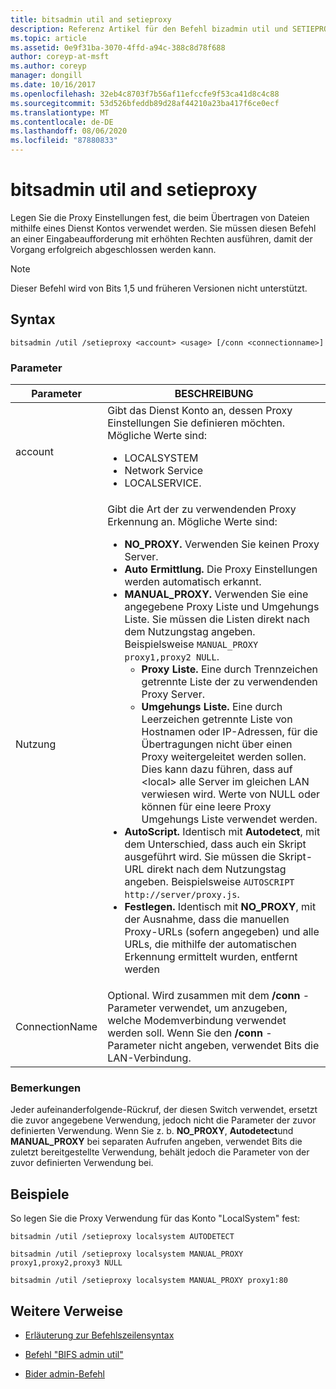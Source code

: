 ```yaml
---
title: bitsadmin util and setieproxy
description: Referenz Artikel für den Befehl bizadmin util und SETIEPROXY, der die Proxy Einstellungen festlegt, die beim Übertragen von Dateien mithilfe eines Dienst Kontos verwendet werden sollen.
ms.topic: article
ms.assetid: 0e9f31ba-3070-4ffd-a94c-388c8d78f688
author: coreyp-at-msft
ms.author: coreyp
manager: dongill
ms.date: 10/16/2017
ms.openlocfilehash: 32eb4c8703f7b56af11efccfe9f53ca41d8c4c88
ms.sourcegitcommit: 53d526bfeddb89d28af44210a23ba417f6ce0ecf
ms.translationtype: MT
ms.contentlocale: de-DE
ms.lasthandoff: 08/06/2020
ms.locfileid: "87880833"
---
```

# <a name="bitsadmin-util-and-setieproxy"></a>bitsadmin util and setieproxy

Legen Sie die Proxy Einstellungen fest, die beim Übertragen von Dateien mithilfe eines Dienst Kontos verwendet werden. Sie müssen diesen Befehl an einer Eingabeaufforderung mit erhöhten Rechten ausführen, damit der Vorgang erfolgreich abgeschlossen werden kann.

> [!NOTE]
> Dieser Befehl wird von Bits 1,5 und früheren Versionen nicht unterstützt.

## <a name="syntax"></a>Syntax

```
bitsadmin /util /setieproxy <account> <usage> [/conn <connectionname>]
```

### <a name="parameters"></a>Parameter

| Parameter | BESCHREIBUNG |
| --------- | ---------- |
| account | Gibt das Dienst Konto an, dessen Proxy Einstellungen Sie definieren möchten. Mögliche Werte sind:<ul><li>LOCALSYSTEM</li><li>   Network Service</li><li>LOCALSERVICE.</li></ul> |
| Nutzung | Gibt die Art der zu verwendenden Proxy Erkennung an. Mögliche Werte sind:<ul><li>**NO_PROXY.** Verwenden Sie keinen Proxy Server.</li><li>**Auto Ermittlung.** Die Proxy Einstellungen werden automatisch erkannt.</li><li>**MANUAL_PROXY.** Verwenden Sie eine angegebene Proxy Liste und Umgehungs Liste. Sie müssen die Listen direkt nach dem Nutzungstag angeben. Beispielsweise `MANUAL_PROXY proxy1,proxy2 NULL`.<ul><li>**Proxy Liste.** Eine durch Trennzeichen getrennte Liste der zu verwendenden Proxy Server.</li><li>**Umgehungs Liste.** Eine durch Leerzeichen getrennte Liste von Hostnamen oder IP-Adressen, für die Übertragungen nicht über einen Proxy weitergeleitet werden sollen. Dies kann dazu führen, dass auf \<local> alle Server im gleichen LAN verwiesen wird. Werte von NULL oder können für eine leere Proxy Umgehungs Liste verwendet werden.</li></ul><li>**AutoScript.** Identisch mit **Autodetect**, mit dem Unterschied, dass auch ein Skript ausgeführt wird. Sie müssen die Skript-URL direkt nach dem Nutzungstag angeben. Beispielsweise `AUTOSCRIPT http://server/proxy.js`.</li><li>**Festlegen.** Identisch mit **NO_PROXY**, mit der Ausnahme, dass die manuellen Proxy-URLs (sofern angegeben) und alle URLs, die mithilfe der automatischen Erkennung ermittelt wurden, entfernt werden</li></ul> |
| ConnectionName | Optional. Wird zusammen mit dem **/conn** -Parameter verwendet, um anzugeben, welche Modemverbindung verwendet werden soll. Wenn Sie den **/conn** -Parameter nicht angeben, verwendet Bits die LAN-Verbindung. |

### <a name="remarks"></a>Bemerkungen

Jeder aufeinanderfolgende-Rückruf, der diesen Switch verwendet, ersetzt die zuvor angegebene Verwendung, jedoch nicht die Parameter der zuvor definierten Verwendung. Wenn Sie z. b. **NO_PROXY**, **Autodetect**und **MANUAL_PROXY** bei separaten Aufrufen angeben, verwendet Bits die zuletzt bereitgestellte Verwendung, behält jedoch die Parameter von der zuvor definierten Verwendung bei.

## <a name="examples"></a>Beispiele

So legen Sie die Proxy Verwendung für das Konto "LocalSystem" fest:

```
bitsadmin /util /setieproxy localsystem AUTODETECT
```

```
bitsadmin /util /setieproxy localsystem MANUAL_PROXY proxy1,proxy2,proxy3 NULL
```

```
bitsadmin /util /setieproxy localsystem MANUAL_PROXY proxy1:80
```

## <a name="additional-references"></a>Weitere Verweise

- [Erläuterung zur Befehlszeilensyntax](command-line-syntax-key.md)

- [Befehl "BIFS admin util"](bitsadmin-util.md)

- [Bider admin-Befehl](bitsadmin.md)
